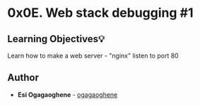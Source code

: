 # 0x0E. Web stack debugging #1


## Learning Objectives:bulb:
Learn how to make a web server - "nginx" listen to port 80

## Author
* **Esi Ogagaoghene** - [ogagaoghene](https://github.com/ogagaoghene)